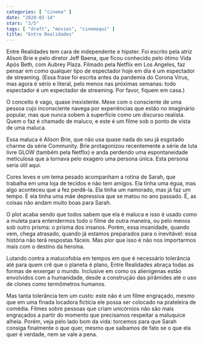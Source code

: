 ```yaml
---
categories: [ "cinema" ]
date: "2020-02-14"
stars: "3/5"
tags: [ "draft", "movies", "cinemaqui" ]
title: "Entre Realidades"
---
```

Entre Realidades tem cara de independente e hipster. Foi escrito pela
atriz Alison Brie e pelo diretor Jeff Baena, que ficou conhecido pelo
ótimo Vida Após Beth, com Aubrey Plaza. Filmado pela Netflix em Los
Angeles, faz pensar em como qualquer tipo de espectador hoje em dia é
um espectador de streaming. (Essa frase foi escrita antes da pandemia do
Corona Vírus, mas agora é sério e literal, pelo menos nas próximas
semanas: todo espectador é um espectador de streaming. Por favor,
fiquem em casa.)

O conceito é vago, quase inexistente. Mexe com o consciente de
uma pessoa cujo inconsciente navega por experiências que estão no
imaginário popular, mas que nunca sobem à superfície como um discurso
realista. Quem o faz é chamado de maluco, e este é um filme sob o
ponto de vista de uma maluca.

Essa maluca é Alison Brie, que não usa quase nada do seu já esgotado
charme da série Community. Brie protagonizou recentemente a série de
luta livre GLOW (também pela Netflix) e anda perdendo uma espontaneidade
meticulosa que a tornava pelo exagero uma persona única. Esta persona
seria útil aqui.

Cores leves e um tema pesado acompanham a rotina de Sarah, que trabalha
em uma loja de tecidos e não tem amigos. Ela tinha uma égua, mas algo
aconteceu que a fez perdê-la. Ela tinha um namorado, mas já faz um
tempo. E ela tinha uma mãe depressiva que se matou no ano passado. É,
as coisas não andam muito boas para Sarah.

O plot acaba sendo que todos sabem que ela é maluca e isso é usado como
a muleta para entendermos todo o filme de outra maneira, ou pelo menos
sob outro prisma: o prisma dos insanos. Porém, essa insanidade, quando
vem, chega atrasado, quando já estamos preparados para o inevitável:
essa história não terá respostas fáceis. Mas pior que isso é não
nos importarmos mais com o destino da heroína.

Lutando contra a malucofobia em tempos em que é necessário tolerância
até para quem crê que o planeta é plano, Entre Realidades abraça
todas as formas de enxergar o mundo. Inclusive em como os alienígenas
estão envolvidos com a humanidade, desde a construção das pirâmides
até o uso de clones como termômetros humanos.

Mas tanta tolerância tem um custo: este não é um filme engraçado,
mesmo que em uma finada locadora fictícia ele possa ser colocado na
prateleira de comédia. Filmes sobre pessoas que criam unicórnios não
são mais engraçados a partir do momento que precisamos respeitar a
maluquice alheia. Porém, veja pelo lado bom da vida: torcemos para que
Sarah consiga finalmente o que quer, mesmo que saibamos de fato se o
que ela quer é verdade, nem se vale a pena.
